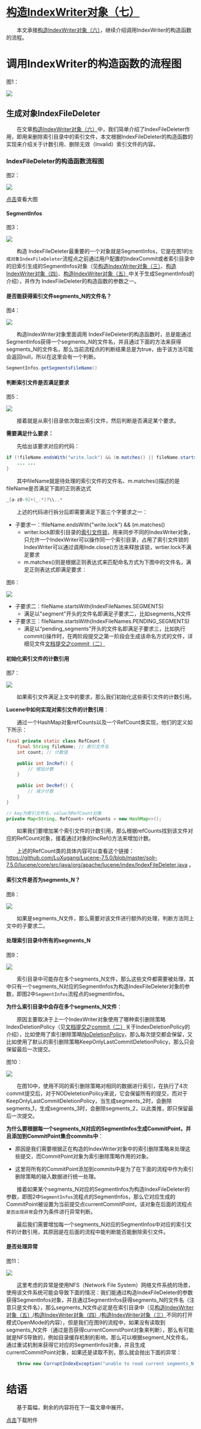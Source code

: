 # [构造IndexWriter对象（七）](https://www.amazingkoala.com.cn/Lucene/Index/)

&emsp;&emsp;本文承接[构造IndexWriter对象（六）](https://www.amazingkoala.com.cn/Lucene/Index/2019/1127/111.html)，继续介绍调用IndexWriter的构造函数的流程。

# 调用IndexWriter的构造函数的流程图

图1：

<img src="http://www.amazingkoala.com.cn/uploads/lucene/index/IndexWriter/构造IndexWriter对象（七）/1.png">

## 生成对象IndexFileDeleter

&emsp;&emsp;在文章[构造IndexWriter对象（六）](https://www.amazingkoala.com.cn/Lucene/Index/2019/1127/111.html)中，我们简单介绍了IndexFileDeleter作用，即用来删除索引目录中的索引文件，本文根据IndexFileDeleter的构造函数的实现来介绍关于计数引用、删除无效（Invalid）索引文件的内容。

### IndexFileDeleter的构造函数流程图

图2：

<img src="http://www.amazingkoala.com.cn/uploads/lucene/index/IndexWriter/构造IndexWriter对象（七）/2.png">

[点击](http://www.amazingkoala.com.cn/uploads/lucene/index/IndexWriter/构造IndexWriter对象（七）/indexfiledeleter.html)查看大图

#### SegmentInfos

图3：

<img src="http://www.amazingkoala.com.cn/uploads/lucene/index/IndexWriter/构造IndexWriter对象（七）/3.png">

&emsp;&emsp;构造 IndexFileDeleter最重要的一个对象就是SegmentInfos，它是在图1的`生成对象IndexFileDeleter`流程点之前通过用户配置的IndexCommit或者索引目录中的旧索引生成的SegmentInfos对象（见[构造IndexWriter对象（三）](https://www.amazingkoala.com.cn/Lucene/Index/2019/1118/108.html)、[构造IndexWriter对象（四）](https://www.amazingkoala.com.cn/Lucene/Index/2019/1125/109.html)、[构造IndexWriter对象（五）](https://www.amazingkoala.com.cn/Lucene/Index/2019/1126/110.html)中关于生成SegmentInfos的介绍），并作为 IndexFileDeleter的构造函数的参数之一。

#### 是否能获得索引文件segments_N的文件名？

图4：

<img src="http://www.amazingkoala.com.cn/uploads/lucene/index/IndexWriter/构造IndexWriter对象（七）/4.png">

&emsp;&emsp;构造IndexWriter对象里面调用 IndexFileDeleter的构造函数时，总是能通过SegmentInfos获得一个segments_N的文件名，并且通过下面的方法来获得segments_N的文件名，那么当前流程点的判断结果总是为true，由于该方法可能会返回null，所以在这里会有一个判断。

```java
SegmentInfos.getSegmentsFileName()
```

#### 判断索引文件是否满足要求

图5：

<img src="http://www.amazingkoala.com.cn/uploads/lucene/index/IndexWriter/构造IndexWriter对象（七）/5.png">

&emsp;&emsp;接着就是从索引目录依次取出索引文件，然后判断是否满足某个要求。

**需要满足什么要求：**

&emsp;&emsp;先给出该要求对应的代码：

```java
if (!fileName.endsWith("write.lock") && (m.matches() || fileName.startsWith(IndexFileNames.SEGMENTS) || fileName.startsWith(IndexFileNames.PENDING_SEGMENTS)){
    ... ...
}
```

&emsp;&emsp;其中fileName就是待处理的索引文件的文件名、m.matches()描述的是fileName是否满足下面的正则表达式

```java
_[a-z0-9]+(_.*)?\\..*
```

&emsp;&emsp;上述的代码进行拆分后即需要满足下面三个字要求之一：

- 子要求一：!fileName.endsWith("write.lock") && (m.matches() 
  - writer.lock即索引目录的[索引文件锁](https://www.amazingkoala.com.cn/Lucene/Store/2019/0604/62.html)，用来同步不同的IndexWriter对象，只允许一个IndexWriter可以操作同一个索引目录，占用了索引文件锁的IndexWriter可以通过调用Inde.close()方法来释放该锁，wrtier.lock不满足要求
  - m.matches()则是根据正则表达式来匹配命名方式为下图中的文件名，满足正则表达式即满足要求：

图6：

<img src="http://www.amazingkoala.com.cn/uploads/lucene/index/IndexWriter/构造IndexWriter对象（七）/6.png">

- 子要求二：fileName.startsWith(IndexFileNames.SEGMENTS)
  - 满足以"segment"开头的文件名即满足子要求二，比如segments_N文件
- 子要求三：fileName.startsWith(IndexFileNames.PENDING_SEGMENTS)
  - 满足以“pending_segments”开头的文件名即满足子要求三，比如执行commit()操作时，在两阶段提交之第一阶段会生成该命名方式的文件，详细见文件[文档提交之commit（二）](https://www.amazingkoala.com.cn/Lucene/Index/2019/0909/92.html)

#### 初始化索引文件的计数引用

图7：

<img src="http://www.amazingkoala.com.cn/uploads/lucene/index/IndexWriter/构造IndexWriter对象（七）/7.png">

&emsp;&emsp;如果索引文件满足上文中的要求，那么我们初始化这些索引文件的计数引用。

**Lucene中如何实现对索引文件的计数引用**：

&emsp;&emsp;通过一个HashMap对象refCounts以及一个RefCount类实现，他们的定义如下所示：

```java
final private static class RefCount {
    final String fileName; // 索引文件名
    int count; // 计数值
  
    public int IncRef() {
        // 增加计数
    }
    
    public int DecRef() {
        // 减少计数
    }
}

// key为索引文件名，value为RefCount对象
private Map<String, RefCount> refCounts = new HashMap<>();

```

&emsp;&emsp;如果我们要增加某个索引文件的计数引用，那么根据refCounts找到该文件对应的RefCount对象，接着通过对象的IncRef()方法来增加计数。

&emsp;&emsp;上述的RefCount类的具体内容可以查看这个链接：https://github.com/LuXugang/Lucene-7.5.0/blob/master/solr-7.5.0/lucene/core/src/java/org/apache/lucene/index/IndexFileDeleter.java 。

#### 索引文件是否为segments_N？

图8：

<img src="http://www.amazingkoala.com.cn/uploads/lucene/index/IndexWriter/构造IndexWriter对象（七）/8.png">

&emsp;&emsp;如果是segments_N文件，那么需要对该文件进行额外的处理，判断方法同上文中的子要求二。

#### 处理索引目录中所有的segments_N

图9：

<img src="http://www.amazingkoala.com.cn/uploads/lucene/index/IndexWriter/构造IndexWriter对象（七）/9.png">

&emsp;&emsp;索引目录中可能存在多个segments_N文件，那么这些文件都需要被处理，其中只有一个segments_N对应的SegmentInfos为构造IndexFileDeleter对象的参数，即图2中`SegmentInfos`流程点的segmentInfos。

**为什么索引目录中会存在多个segments_N文件**：

&emsp;&emsp;原因主要取决于上一个IndexWriter对象使用了哪种索引删除策略IndexDeletionPolicy（见[文档提交之commit（二）](https://www.amazingkoala.com.cn/Lucene/Index/2019/0909/92.html)关于IndexDeletionPolicy的介绍），比如使用了索引删除策略[NoDeletionPolicy](https://github.com/LuXugang/Lucene-7.5.0/blob/master/solr-7.5.0/lucene/core/src/java/org/apache/lucene/index/NoDeletionPolicy.java)，那么每次提交都会保留，又比如使用了默认的索引删除策略KeepOnlyLastCommitDeletionPolicy，那么只会保留最后一次提交。

图10：

<img src="http://www.amazingkoala.com.cn/uploads/lucene/index/IndexWriter/构造IndexWriter对象（七）/10.png">

&emsp;&emsp;在图10中，使用不同的索引删除策略对相同的数据进行索引，在执行了4次commit提交后，对于NODeletetionPolicy来说，它会保留所有的提交，而对于KeepOnlyLastCommitDeletionPolicy，当生成segments_2时，会删除segments_1，生成segments_3时，会删除segments_2，以此类推，即只保留最后一次提交。

**为什么要根据每一个segments_N对应的SegmentInfos生成CommitPoint，并且添加到CommitPoint集合commits中**：

-	原因是我们需要根据正在构造的IndexWriter对象中的索引删除策略来处理这些提交，而CommitPoint对象为索引删除策略作用的对象。

- 这里将所有的CommitPoint添加到commits中是为了在下面的流程中作为索引删除策略的输入数据进行统一处理。

&emsp;&emsp;接着如果某个segments_N对应的SegmentInfos为构造IndexFileDeleter的参数，即图2中`SegmentInfos`流程点的SegmentInfos，那么它对应生成的CommitPoint被设置为当前提交点currentCommitPoint，该对象在后面的流程点`是否出现异常`会作为条件进行异常判断。

&emsp;&emsp;最后我们需要增加每一个segments_N对应的SegmentInfos中对应的索引文件的计数引用，其原因是在后面的流程中能判断能否能删除索引文件。

#### 是否处理异常

图11：

<img src="http://www.amazingkoala.com.cn/uploads/lucene/index/IndexWriter/构造IndexWriter对象（七）/11.png">

&emsp;&emsp;这里考虑的异常是使用NFS（Network File System）网络文件系统的场景，使用该文件系统可能会导致下面的情况：我们能通过构造IndexFileDeleter的参数获得SegmentInfos对象，并且通过SegmentInfos获得segments_N的文件名（注意只是文件名），那么segments_N文件必定是在索引目录中（见[构造IndexWriter对象（五）](https://www.amazingkoala.com.cn/Lucene/Index/2019/1126/110.html)/[构造IndexWriter对象（四）](https://www.amazingkoala.com.cn/Lucene/Index/2019/1125/109.html)/[构造IndexWriter对象（三）](https://www.amazingkoala.com.cn/Lucene/Index/2019/1118/108.html)不同的打开模式OpenMode的内容），但是我们在图9的流程中，如果没有读取到segments_N文件（通过是否获得currentCommitPoint对象来判断），那么有可能就是NFS导致的，例如目录缓存机制的影响，那么可以根据segment_N文件名，通过重试机制来获得它对应的SegmentInfos对象，并且生成currentCommitPoint对象，如果还是读取不到，那么就会抛出下面的异常：

```java
    throw new CorruptIndexException("unable to read current segments_N file", currentSegmentsFile, e);

```

# 结语

&emsp;&emsp;基于篇幅，剩余的内容将在下一篇文章中展开。

[点击](http://www.amazingkoala.com.cn/attachment/Lucene/Index/IndexWriter/构造IndexWriter对象（七）/构造IndexWriter对象（七）.zip)下载附件